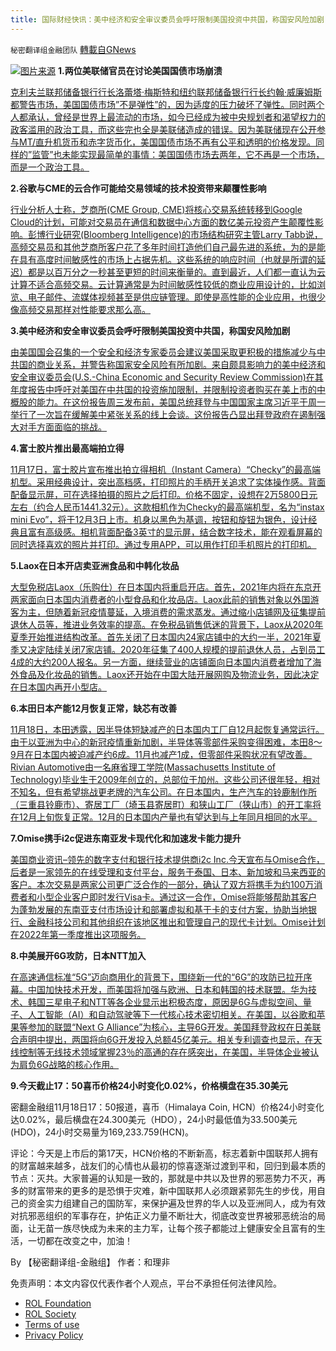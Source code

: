 ```yaml
---
title: 国际财经快讯：美中经济和安全审议委员会呼吁限制美国投资中共国，称国安风险加剧；本田日本产能12月恢复正常，缺芯有改善
---
```

`秘密翻译组金融团队` [轉載自GNews](https://gnews.org/zh-hans/1674389/)

![](https://assets.gnews.org/wp-content/uploads/2021/11/20211118-1.jpg)[图片来源](https://news.sky.com/story/mike-ashleys-house-of-fraser-to-close-down-its-flagship-store-on-londons-oxford-st-12471259)
**1.两位美联储官员在讨论美国国债市场崩溃**

[克利夫兰联邦储备银行行长洛蕾塔·梅斯特和纽约联邦储备银行行长约翰·威廉姆斯都警告市场，美国国债市场”不是弹性”的，因为适度的压力破坏了弹性。同时两个人都承认，曾经是世界上最流动的市场，如今已经成为被中央规划者和渴望权力的政客滥用的政治工具，而这些完也全是美联储造成的错误。因为美联储现在公开参与MT/直升机货币和赤字货币化，美国国债市场不再有公平和透明的价格发现。同样的”监管”也未能实现最简单的事情：美国国债市场去两年，它不再是一个市场，而是一个政治工具。](https://www.zerohedge.com/markets/two-fed-presidents-hit-alarm-over-broken-treasury-market-which-they-caused)

**2.谷歌与CME的云合作可能给交易领域的技术投资带来颠覆性影响**

[行业分析人士称，芝商所(CME Group, CME)将核心交易系统转移到Google Cloud的计划，可能对交易员在通信和数据中心方面的数亿美元投资产生颠覆性影响。彭博行业研究(Bloomberg Intelligence)的市场结构研究主管Larry Tabb说，高频交易员和其他芝商所客户花了多年时间打造他们自己最先进的系统，为的是能在具有高度时间敏感性的市场上占据先机。这些系统的响应时间（也就是所谓的延迟）都是以百万分之一秒甚至更短的时间来衡量的。直到最近，人们都一直认为云计算不适合高频交易。云计算通常是为时间敏感性较低的商业应用设计的，比如浏览、电子邮件、流媒体视频甚至是供应链管理。即使是高性能的企业应用，也很少像高频交易那样对性能要求那么高。](https://cn.wsj.com/articles/%E8%B0%B7%E6%AD%8C%E4%B8%8Ecme%E7%9A%84%E4%BA%91%E5%90%88%E4%BD%9C%E5%8F%AF%E8%83%BD%E7%BB%99%E4%BA%A4%E6%98%93%E9%A2%86%E5%9F%9F%E7%9A%84%E6%8A%80%E6%9C%AF%E6%8A%95%E8%B5%84%E5%B8%A6%E6%9D%A5%E9%A2%A0%E8%A6%86%E6%80%A7%E5%BD%B1%E5%93%8D-11637209210)

**3.美中经济和安全审议委员会呼吁限制美国投资中共国，称国安风险加剧**

[由美国国会召集的一个安全和经济专家委员会建议美国采取更积极的措施减少与中共国的商业关系，并警告称国家安全风险有所加剧。来自颇具影响力的美中经济和安全审议委员会(U.S.-China Economic and Security Review Commission)在其年度报告中呼吁对美国在中共国的投资施加限制，并限制投资者购买在美上市的中概股的能力。在这份报告周三发布前，美国总统拜登与中国国家主席习近平于周一举行了一次旨在缓解美中紧张关系的线上会谈。这份报告凸显出拜登政府在遏制强大对手方面面临的挑战。](https://cn.wsj.com/articles/%E7%BE%8E%E4%B8%AD%E7%BB%8F%E6%B5%8E%E5%92%8C%E5%AE%89%E5%85%A8%E5%AE%A1%E8%AE%AE%E5%A7%94%E5%91%98%E4%BC%9A%E5%9B%A0%E5%AE%89%E5%85%A8%E6%8B%85%E5%BF%A7%E5%91%BC%E5%90%81%E9%99%90%E5%88%B6%E7%BE%8E%E5%9B%BD%E5%AF%B9%E5%8D%8E%E6%8A%95%E8%B5%84-11637192109)

**4.富士胶片推出最高端拍立得**

[11月17日，富士胶片宣布推出拍立得相机（Instant Camera）“Checky”的最高端机型。采用经典设计，突出高档感，打印照片的手柄开关追求了实体操作感。背面配备显示屏，可在选择拍摄的照片之后打印。价格不固定，设想在2万5800日元左右（约合人民币1441.32元）。这款相机作为Checky的最高端机型，名为“instax mini Evo”，将于12月3日上市。机身以黑色为基调，按钮和旋钮为银色，设计经典且富有高级感。相机背面配备3英寸的显示屏，结合数字技术，能在观看屏幕的同时选择喜欢的照片并打印。通过专用APP，可以用作打印手机照片的打印机。](https://cn.nikkei.com/product/pdigital/46725-2021-11-18-10-03-27.html)

**5.Laox在日本开店卖亚洲食品和中韩化妆品**

[大型免税店Laox（乐购仕）在日本国内将重启开店。首先，2021年内将在东京开两家面向日本国内消费者的小型食品和化妆品店。Laox此前的销售对象以外国游客为主，但随着新冠疫情蔓延，入境消费的需求蒸发。通过缩小店铺网及征集提前退休人员等，推进业务效率的提高。在免税品销售低迷的背景下，Laox从2020年夏季开始推进结构改革。首先关闭了日本国内24家店铺中的大约一半，2021年夏季又决定陆续关闭7家店铺。2020年征集了400人规模的提前退休人员，占到员工4成的大约200人报名。另一方面，继续营业的店铺面向日本国内消费者增加了海外食品及化妆品的销售。Laox还开始在中国大陆开展网购及物流业务，因此决定在日本国内再开小型店。](https://cn.nikkei.com/industry/tradingretail/46717-2021-11-18-05-00-49.html)

**6.本田日本产能12月恢复正常，缺芯有改善**

[11月18日，本田透露，因半导体短缺减产的日本国内工厂自12月起恢复通常运行。由于以亚洲为中心的新冠疫情重新加剧，半导体等零部件采购变得困难，本田8～9月在日本国内被迫减产约6成。11月也减产1成，但零部件采购状况有望改善。Rivian Automotive由一名麻省理工学院(Massachusetts Institute of Technology)毕业生于2009年创立的，总部位于加州。这些公司还很年轻，相对不知名，但有希望挑战更老牌的汽车公司。在日本国内，生产汽车的铃鹿制作所（三重县铃鹿市）、寄居工厂（埼玉县寄居町）和狭山工厂（狭山市）的开工率将在12月上旬恢复正常。12月的日本国内产量也有望达到与上年同月相同的水平。](https://cn.nikkei.com/industry/icar/46733-2021-11-18-15-32-22.html)

**7.Omise携手i2c促进东南亚发卡现代化和加速发卡能力提升**

[美国商业资讯–领先的数字支付和银行技术提供商i2c Inc.今天宣布与Omise合作，后者是一家领先的在线受理和支付平台，服务于泰国、日本、新加坡和马来西亚的客户。本次交易是两家公司更广泛合作的一部分，确认了双方将携手为约100万消费者和小型企业客户即时发行Visa卡。通过这一合作，Omise将能够帮助其客户为蓬勃发展的东南亚支付市场设计和部署虚拟和基于卡的支付方案，协助当地银行、金融科技公司和其他组织在该地区推出和管理自己的现代卡计划。Omise计划在2022年第一季度推出这项服务。](http://www.businesswirechina.com/zh/news/48778.html)

**8.中美展开6G攻防，日本NTT加入**

[在高速通信标准“5G”迈向商用化的背景下，围绕新一代的“6G”的攻防已拉开序幕。中国加快技术开发，而美国将加强与欧洲、日本和韩国的技术联盟。华为技术、韩国三星电子和NTT等各企业显示出积极态度，原因是6G与虚拟空间、量子、人工智能（AI）和自动驾驶等下一代核心技术密切相关。在美国，以谷歌和苹果等参加的联盟“Next G Alliance”为核心，主导6G开发。美国拜登政权在日美联合声明中提出，两国将向6G开发投入总额45亿美元。相关专利调查也显示，在天线控制等无线技术领域掌握23％的高通的存在感突出，在美国，半导体企业被认为肩负6G战略的核心作用。](https://cn.nikkei.com/industry/itelectric-appliance/46639-2021-11-18-05-00-39.html)

**9.今天截止17：50喜币价格24小时变化0.02%，价格横盘在35.30美元**

密翻金融组11月18日17：50报道，喜币（Himalaya Coin, HCN）价格24小时变化达0.02%，最后横盘在24.300美元（HDO），24小时最低值为33.500美元(HDO)，24小时交易量为169,233.759(HCN)。

评论：今天是上市后的第17天，HCN价格的不断新高，标志着新中国联邦人拥有的财富越来越多，战友们的心情也从最初的惊喜逐渐过渡到平和，回归到最本质的节点：灭共。大家普遍的认知是一致的，那就是中共以及世界的邪恶势力不灭，再多的财富带来的更多的是恐惧于灾难，新中国联邦人必须跟紧郭先生的步伐，用自己的资金实力组建自己的国防军，来保护遍及世界的华人以及亚洲同人，成为有效对抗邪恶组织的军事存在，护佑正义力量不断壮大，彻底改变世界被邪恶统治的局面，让无苗一族尽快成为未来的主力军，让每个孩子都能过上健康安全且富有的生活，一切都在改变之中，加油！

By 【秘密翻译组-金融组】
作者：和理非

 

免责声明：本文内容仅代表作者个人观点，平台不承担任何法律风险。

- [ROL Foundation](https://rolfoundation.org/)
- [ROL Society](https://rolsociety.org/)
- [Terms of use](https://gnews.org/terms-of-use-3/)
- [Privacy Policy](https://gnews.org/privacy-policy/)
